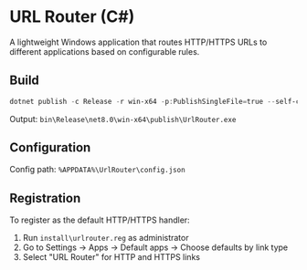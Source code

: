 # URL Router (C#)

A lightweight Windows application that routes HTTP/HTTPS URLs to different applications based on configurable rules.

## Build

```powershell
dotnet publish -c Release -r win-x64 -p:PublishSingleFile=true --self-contained false
```

Output: `bin\Release\net8.0\win-x64\publish\UrlRouter.exe`

## Configuration

Config path: `%APPDATA%\UrlRouter\config.json`

## Registration

To register as the default HTTP/HTTPS handler:
1. Run `install\urlrouter.reg` as administrator
2. Go to Settings → Apps → Default apps → Choose defaults by link type
3. Select "URL Router" for HTTP and HTTPS links


